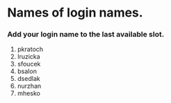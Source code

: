 # Names of login names.

### Add your login name to the last available slot.

1. pkratoch
2. lruzicka
3. sfoucek
4. bsalon
5. dsedlak
6. nurzhan
7. mhesko
